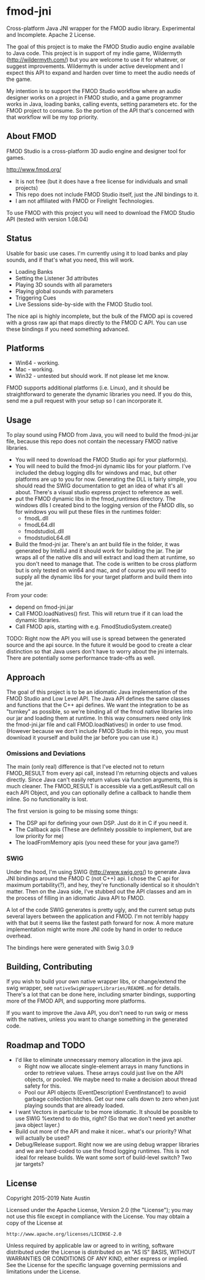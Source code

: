 # fmod-jni
Cross-platform Java JNI wrapper for the FMOD audio library. Experimental and Incomplete. Apache 2 License.

The goal of this project is to make the FMOD Studio audio engine available to Java code. This project is in support of my indie game, Wildermyth (http://wildermyth.com/) but you are welcome to use it for whatever, or suggest improvements. Wildermyth is under active development and I expect this API to expand and harden over time to meet the audio needs of the game.

My intention is to support the FMOD Studio workflow where an audio designer works on a project in FMOD studio, and a game programmer works in Java, loading banks, calling events, setting parameters etc. for the FMOD project to consume. So the portion of the API that's concerned with that workflow will be my top priority.

## About FMOD
FMOD Studio is a cross-platform 3D audio engine and designer tool for games.

http://www.fmod.org/

* It is not free (but it does have a free license for individuals and small projects) 
* This repo does not include FMOD Studio itself, just the JNI bindings to it.
* I am not affiliated with FMOD or Firelight Technologies.

To use FMOD with this project you will need to download the FMOD Studio API (tested with version 1.08.04)

## Status
Usable for basic use cases. I'm currently using it to load banks and play sounds, and if that's what you need, this will work. 

* Loading Banks
* Setting the Listener 3d attributes
* Playing 3D sounds with all parameters
* Playing global sounds with parameters
* Triggering Cues
* Live Sessions side-by-side with the FMOD Studio tool.

The nice api is highly incomplete, but the bulk of the FMOD api is covered with a gross raw api that maps directly to the FMOD C API. You can use these bindings if you need something advanced.

## Platforms
* Win64 - working.
* Mac - working.
* Win32 - untested but should work. If not please let me know.

FMOD supports additional platforms (i.e. Linux), and it should be straightforward to generate the dynamic libraries you need. If you do this, send me a pull request with your setup so I can incorporate it.

## Usage
To play sound using FMOD from Java, you will need to build the fmod-jni.jar file, because this repo does not contain the necessary FMOD native libraries.
* You will need to download the FMOD Studio api for your platform(s).
* You will need to build the fmod-jni dynamic libs for your platform. I've included the debug logging dlls for windows and mac, but other platforms are up to you for now. Generating the DLL is fairly simple, you should read the SWIG documentation to get an idea of what it's all about. There's a visual studio express project to reference as well.
* put the FMOD dynamic libs in the fmod_runtimes directory. The windows dlls I created bind to the logging version of the FMOD dlls, so for windows you will put these files in the runtimes folder:
  * fmodL.dll
  * fmodL64.dll
  * fmodstudioL.dll
  * fmodstudioL64.dll
* Build the fmod-jni jar. There's an ant build file in the folder, it was generated by IntelliJ and it should work for building the jar. The jar wraps all of the native dlls and will extract and load them at runtime, so you don't need to manage that. The code is written to be cross platform but is only tested on win64 and mac, and of course you will need to supply all the dynamic libs for your target platform and build them into the jar.
 
From your code:
* depend on fmod-jni.jar
* Call FMOD.loadNatives() first. This will return true if it can load the dynamic libraries.
* Call FMOD apis, starting with e.g. FmodStudioSystem.create()

TODO: Right now the API you will use is spread between the generated source and the api source. In the future it would be good to create a clear distinction so that Java users don't have to worry about the jni internals. There are potentially some performance trade-offs as well.

## Approach
The goal of this project is to be an idiomatic Java implementation of the FMOD Studio and Low Level API. The Java API defines the same classes and functions that the C++ api defines. We want the integration to be as "turnkey" as possible, so we're binding all of the fmod native libraries into our jar and loading them at runtime. In this way consumers need only link the fmod-jni.jar file and call FMOD.loadNatives() in order to use fmod. (However because we don't include FMOD Studio in this repo, you must download it yourself and build the jar before you can use it.) 

### Omissions and Deviations

The main (only real) difference is that I've elected not to return FMOD_RESULT from every api call, instead I'm returning objects and values directly. Since Java can't easily return values via function arguments, this is much cleaner. The FMOD_RESULT is accessible via a getLastResult call on each API Object, and you can optionally define a callback to handle them inline. So no functionality is lost.

The first version is going to be missing some things:
* The DSP api for defining your own DSP. Just do it in C if you need it.
* The Callback apis (These are definitely possible to implement, but are low priority for me)
* The loadFromMemory apis (you need these for your java game?)

### SWIG
Under the hood, I'm using SWIG (http://www.swig.org/) to generate Java JNI bindings around the FMOD C (not C++) api. I chose the C api for maximum portability(?), and hey, they're functionally identical so it shouldn't matter. Then on the Java side, I've stubbed out the API classes and am in the process of filling in an idiomatic Java API to FMOD.

A lot of the code SWIG generates is pretty ugly, and the current setup puts several layers between the application and FMOD. I'm not terribly happy with that but it seems like the fastest path forward for now. A more mature implementation might write more JNI code by hand in order to reduce overhead.

The bindings here were generated with Swig 3.0.9

## Building, Contributing
If you wish to build your own native wrapper libs, or change/extend the swig wrapper, see `nativeSwigWrapperLibraries/README.md` for details. There's a lot that can be done here, including smarter bindings, supporting more of the FMOD API, and supporting more platforms.

If you want to improve the Java API, you don't need to run swig or mess with the natives, unless you want to change something in the generated code.

## Roadmap and TODO
* I'd like to eliminate unnecessary memory allocation in the java api. 
  * Right now we allocate single-element arrays in many functions in order to retrieve values. These arrays could just live on the API objects, or pooled. We maybe need to make a decision about thread safety for this.
  * Pool our API objects (EventDescription! EventInstance!) to avoid garbage collection hitches. Get our new calls down to zero when just playing sounds that are already loaded.
* I want Vectors in particular to be more idiomatic. It should be possible to use SWIG %extend to do this, right? (So that we don't need yet another java object layer.)
* Build out more of the API and make it nicer.. what's our priority? What will actually be used?
* Debug/Release support. Right now we are using debug wrapper libraries and we are hard-coded to use the fmod logging runtimes. This is not ideal for release builds. We want some sort of build-level switch? Two jar targets?

## License
Copyright 2015-2019 Nate Austin

Licensed under the Apache License, Version 2.0 (the "License");
you may not use this file except in compliance with the License.
You may obtain a copy of the License at

    http://www.apache.org/licenses/LICENSE-2.0

Unless required by applicable law or agreed to in writing, software
distributed under the License is distributed on an "AS IS" BASIS,
WITHOUT WARRANTIES OR CONDITIONS OF ANY KIND, either express or implied.
See the License for the specific language governing permissions and
limitations under the License.
